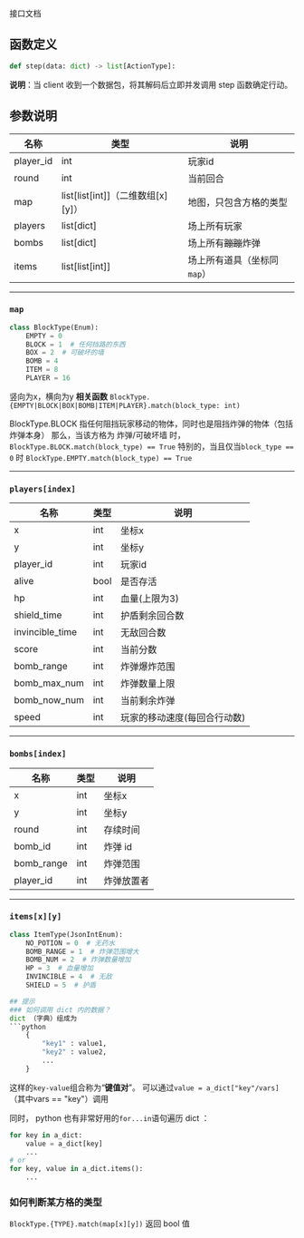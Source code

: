 接口文档

## 函数定义
```python
def step(data: dict) -> list[ActionType]:
```
**说明**：当 client 收到一个数据包，将其解码后立即并发调用 step 函数确定行动。

## 参数说明

| 名称 | 类型 | 说明 |
| --- | --- | --- |
| player_id | int | 玩家id |
| round | int | 当前回合 |
| map | list[list[int]]（二维数组[x][y]） | 地图，只包含方格的类型 |
| players | list[dict] | 场上所有玩家 |
| bombs | list[dict] | 场上所有~~蹦蹦~~炸弹 |
| items | list[list[int]] | 场上所有道具（坐标同`map`）|

---
### `map`
```python
class BlockType(Enum):
    EMPTY = 0
    BLOCK = 1  # 任何挡路的东西
    BOX = 2  # 可破坏的墙
    BOMB = 4
    ITEM = 8
    PLAYER = 16
```
竖向为x，横向为y
**相关函数**
`BlockType.{EMPTY|BLOCK|BOX|BOMB|ITEM|PLAYER}.match(block_type: int)`

BlockType.BLOCK 指任何阻挡玩家移动的物体，同时也是阻挡炸弹的物体（包括炸弹本身）
那么，当该方格为 炸弹/可破坏墙 时，`BlockType.BLOCK.match(block_type) == True`
特别的，当且仅当`block_type == 0` 时 `BlockType.EMPTY.match(block_type) == True`

---
### `players[index]`
| 名称 | 类型 | 说明 |
| --- | --- | --- |
| x | int | 坐标x |
| y | int | 坐标y |
| player_id | int | 玩家id |
| alive | bool | 是否存活 |
| hp | int | 血量(上限为3) |
| shield_time | int | 护盾剩余回合数 |
| invincible_time | int | 无敌回合数 |
| score | int | 当前分数 |
| bomb_range | int | 炸弹爆炸范围 |
| bomb_max_num | int | 炸弹数量上限 |
| bomb_now_num | int | 当前剩余炸弹 |
| speed | int | 玩家的移动速度(每回合行动数) |

---
### `bombs[index]`
| 名称 | 类型 | 说明 |
| --- | --- | --- |
| x | int | 坐标x |
| y | int | 坐标y |
| round | int | 存续时间 |
| bomb_id | int | 炸弹 id |
| bomb_range | int | 炸弹范围 |
| player_id | int | 炸弹放置者 |

---
### `items[x][y]`
```py
class ItemType(JsonIntEnum):
    NO_POTION = 0  # 无药水
    BOMB_RANGE = 1  # 炸弹范围增大
    BOMB_NUM = 2  # 炸弹数量增加
    HP = 3  # 血量增加
    INVINCIBLE = 4  # 无敌
    SHIELD = 5  # 护盾

## 提示
### 如何调用 dict 内的数据？
dict （字典）组成为
```python
	{
		"key1" : value1,
		"key2" : value2,
		...
	}
```
这样的`key-value`组合称为“**键值对**”。
可以通过`value = a_dict["key"/vars]` （其中vars == "key"）调用

同时， python 也有非常好用的`for...in`语句遍历 dict ：
```python
for key in a_dict:
	value = a_dict[key]
	...
# or
for key, value in a_dict.items():
	...
```

### 如何判断某方格的类型
`BlockType.{TYPE}.match(map[x][y])` 返回 bool 值